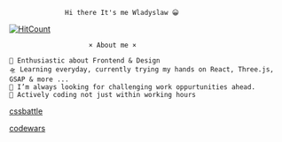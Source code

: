                   Hi there It's me Wladyslaw 😀


[![HitCount](http://hits.dwyl.com/everAtWork/everAtWork.svg)](http://hits.dwyl.com/everAtWork/everAtWork)

                        × About me ×

    🎤 Enthusiastic about Frontend & Design
    🛸 Learning everyday, currently trying my hands on React, Three.js, GSAP & more ...
    🌋 I’m always looking for challenging work oppurtunities ahead.
    💬 Actively coding not just within working hours
    
    
  [cssbattle](https://cssbattle.dev/player/everlastiez)

  [codewars](https://www.codewars.com/users/everAtWork)
